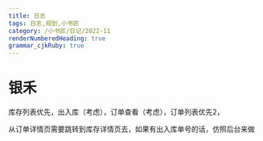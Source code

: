 ```yaml
---
title: 日志
tags: 日志,规划,小书匠
category: /小书匠/日记/2022-11
renderNumberedHeading: true
grammar_cjkRuby: true
---
```

# 银禾
库存列表优先，出入库（考虑），订单查看（考虑），订单列表优先2，

从订单详情页需要跳转到库存详情页去，如果有出入库单号的话，仿照后台来做

